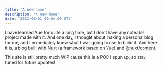 ```yaml
---
title: "A new home"
description: "A new home"
date: "2023-01-01 00:00:00 UTC"
---
```


I have learned Vue for quite a long time, but I don't have any noteable project made with it. And one day, I thought about making a personal blog for me, and I immediately knew what I was going to use to build it. And here it is, a blog built with [Nuxt](https://github.com/nuxt/framework) (a framework based on Vue) and [@nuxt/content](https://github.com/nuxt/content).

This site is still pretty much WIP cause this is a POC I spun up, so stay tuned for future updates!